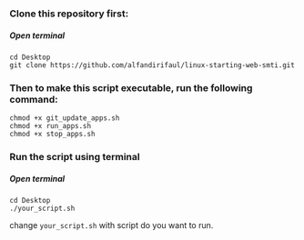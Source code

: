 ### Clone this repository first:
##### Open terminal
```
cd Desktop
git clone https://github.com/alfandirifaul/linux-starting-web-smti.git
```
### Then to make this script executable, run the following command:
 ```
 chmod +x git_update_apps.sh
 chmod +x run_apps.sh
 chmod +x stop_apps.sh
```
### Run the script using terminal
##### Open terminal
```
cd Desktop
./your_script.sh
```
change `your_script.sh` with script do you want to run.
